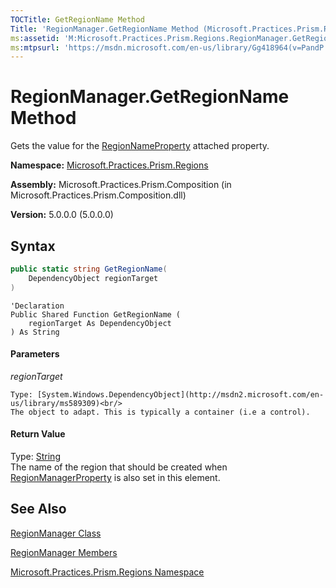 ```yaml
---
TOCTitle: GetRegionName Method
Title: 'RegionManager.GetRegionName Method (Microsoft.Practices.Prism.Regions)'
ms:assetid: 'M:Microsoft.Practices.Prism.Regions.RegionManager.GetRegionName(System.Windows.DependencyObject)'
ms:mtpsurl: 'https://msdn.microsoft.com/en-us/library/Gg418964(v=PandP.50)'
---
```


# RegionManager.GetRegionName Method

Gets the value for the [RegionNameProperty](https://msdn.microsoft.com/en-us/library/microsoft.practices.prism.regions.regionmanager.regionnameproperty(v=pandp.50)) attached property.

**Namespace:** [Microsoft.Practices.Prism.Regions](https://msdn.microsoft.com/en-us/library/microsoft.practices.prism.regions(v=pandp.50))

**Assembly:** Microsoft.Practices.Prism.Composition (in Microsoft.Practices.Prism.Composition.dll)

**Version:** 5.0.0.0 (5.0.0.0)

## Syntax

```C#
public static string GetRegionName(
	DependencyObject regionTarget
)
```

```VB
'Declaration
Public Shared Function GetRegionName ( 
	regionTarget As DependencyObject
) As String
```

#### Parameters

*regionTarget*

    Type: [System.Windows.DependencyObject](http://msdn2.microsoft.com/en-us/library/ms589309)<br/>
    The object to adapt. This is typically a container (i.e a control).

#### Return Value

Type: [String](http://msdn2.microsoft.com/en-us/library/s1wwdcbf)<br/>
The name of the region that should be created when [RegionManagerProperty](https://msdn.microsoft.com/en-us/library/microsoft.practices.prism.regions.regionmanager.regionmanagerproperty(v=pandp.50)) is also set in this element.

## See Also

[RegionManager Class](https://msdn.microsoft.com/en-us/library/microsoft.practices.prism.regions.regionmanager(v=pandp.50))

[RegionManager Members](https://msdn.microsoft.com/en-us/library/microsoft.practices.prism.regions.regionmanager_members(v=pandp.50))

[Microsoft.Practices.Prism.Regions Namespace](https://msdn.microsoft.com/en-us/library/microsoft.practices.prism.regions(v=pandp.50))